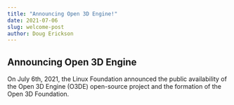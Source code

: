 ```yaml
---
title: "Announcing Open 3D Engine!"
date: 2021-07-06
slug: welcome-post
author: Doug Erickson
---
```


## Announcing Open 3D Engine

On July 6th, 2021, the Linux Foundation announced the public availability of the Open 3D Engine (O3DE) open-source project and the formation of the Open 3D Foundation.
